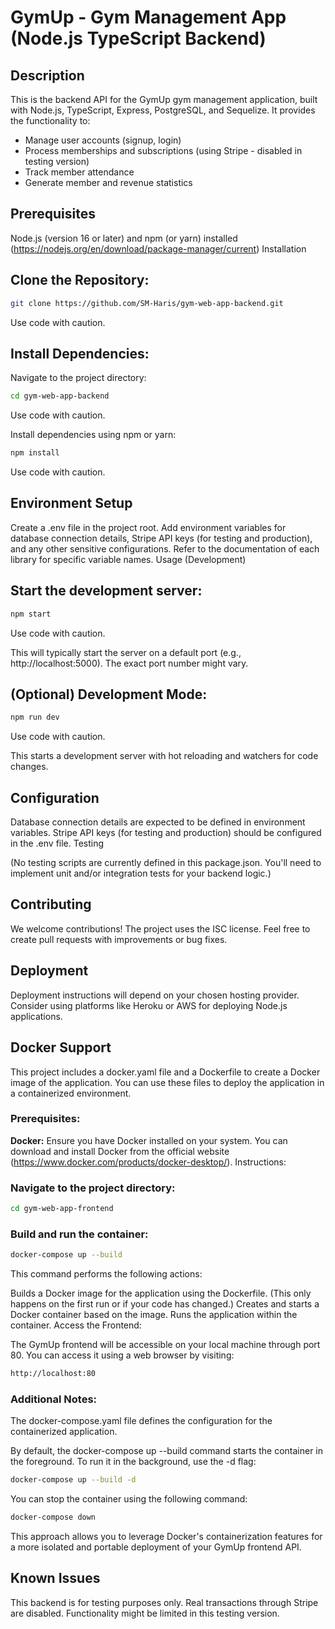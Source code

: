 # GymUp - Gym Management App (Node.js TypeScript Backend)
## Description

This is the backend API for the GymUp gym management application, built with Node.js, TypeScript, Express, PostgreSQL, and Sequelize. It provides the functionality to:

* Manage user accounts (signup, login)
* Process memberships and subscriptions (using Stripe - disabled in testing version)
* Track member attendance
* Generate member and revenue statistics

## Prerequisites
 
Node.js (version 16 or later) and npm (or yarn) installed (https://nodejs.org/en/download/package-manager/current)
Installation

## Clone the Repository:

```Bash
git clone https://github.com/SM-Haris/gym-web-app-backend.git
```
Use code with caution.

## Install Dependencies:

Navigate to the project directory:

```Bash
cd gym-web-app-backend
```
Use code with caution.

Install dependencies using npm or yarn:

```Bash
npm install
```

Use code with caution.

## Environment Setup

Create a .env file in the project root.
Add environment variables for database connection details, Stripe API keys (for testing and production), and any other sensitive configurations. Refer to the documentation of each library for specific variable names.
Usage (Development)

## Start the development server:

```Bash
npm start
```
Use code with caution.

This will typically start the server on a default port (e.g., http://localhost:5000). The exact port number might vary.

## (Optional) Development Mode:

```Bash
npm run dev
```
Use code with caution.

This starts a development server with hot reloading and watchers for code changes.

## Configuration

Database connection details are expected to be defined in environment variables.
Stripe API keys (for testing and production) should be configured in the .env file.
Testing

(No testing scripts are currently defined in this package.json. You'll need to implement unit and/or integration tests for your backend logic.)

## Contributing

We welcome contributions! The project uses the ISC license. Feel free to create pull requests with improvements or bug fixes.

## Deployment

Deployment instructions will depend on your chosen hosting provider. Consider using platforms like Heroku or AWS for deploying Node.js applications.

## Docker Support
This project includes a docker.yaml file and a Dockerfile to create a Docker image of the application. You can use these files to deploy the application in a containerized environment.

### Prerequisites:
**Docker:** Ensure you have Docker installed on your system. You can download and install Docker from the official website (https://www.docker.com/products/docker-desktop/).
Instructions:

### Navigate to the project directory:

```Bash
cd gym-web-app-frontend
```

### Build and run the container:

```Bash
docker-compose up --build
```

This command performs the following actions:

Builds a Docker image for the application using the Dockerfile. (This only happens on the first run or if your code has changed.)
Creates and starts a Docker container based on the image.
Runs the application within the container.
Access the Frontend:

The GymUp frontend will be accessible on your local machine through port 80. You can access it using a web browser by visiting:

```bash
http://localhost:80
```

### Additional Notes:

The docker-compose.yaml file defines the configuration for the containerized application.

By default, the docker-compose up --build command starts the container in the foreground. To run it in the background, use the -d flag:

```Bash
docker-compose up --build -d
```

You can stop the container using the following command:

```Bash
docker-compose down
```

This approach allows you to leverage Docker's containerization features for a more isolated and portable deployment of your GymUp frontend API.

## Known Issues

This backend is for testing purposes only. Real transactions through Stripe are disabled.
Functionality might be limited in this testing version.
